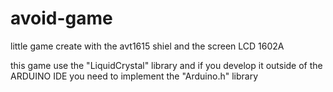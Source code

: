 # avoid-game
little game create with the avt1615 shiel and the screen LCD 1602A

this game use the "LiquidCrystal" library and if you develop it outside of the ARDUINO IDE you need to implement the "Arduino.h" library
